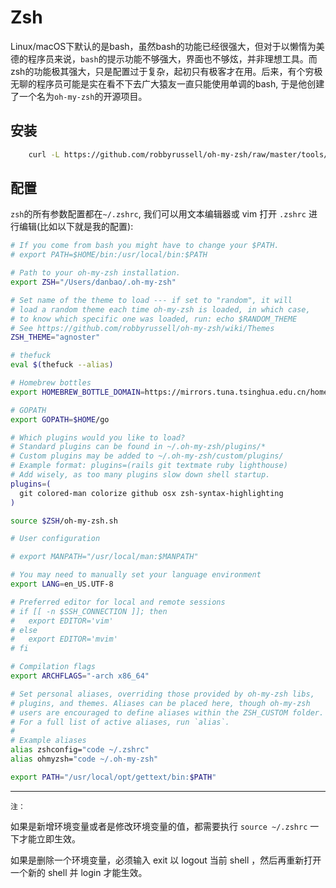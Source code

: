 # Zsh

Linux/macOS下默认的是bash，虽然bash的功能已经很强大，但对于以懒惰为美德的程序员来说，`bash`的提示功能不够强大，界面也不够炫，并非理想工具。而zsh的功能极其强大，只是配置过于复杂，起初只有极客才在用。后来，有个穷极无聊的程序员可能是实在看不下去广大猿友一直只能使用单调的bash, 于是他创建了一个名为`oh-my-zsh`的开源项目。

## 安装

```bash
    curl -L https://github.com/robbyrussell/oh-my-zsh/raw/master/tools/install.sh | sh
```

## 配置

`zsh`的所有参数配置都在`~/.zshrc`, 我们可以用文本编辑器或 vim 打开 `.zshrc` 进行编辑(比如以下就是我的配置):

```bash
# If you come from bash you might have to change your $PATH.
# export PATH=$HOME/bin:/usr/local/bin:$PATH

# Path to your oh-my-zsh installation.
export ZSH="/Users/danbao/.oh-my-zsh"

# Set name of the theme to load --- if set to "random", it will
# load a random theme each time oh-my-zsh is loaded, in which case,
# to know which specific one was loaded, run: echo $RANDOM_THEME
# See https://github.com/robbyrussell/oh-my-zsh/wiki/Themes
ZSH_THEME="agnoster"

# thefuck
eval $(thefuck --alias)

# Homebrew bottles
export HOMEBREW_BOTTLE_DOMAIN=https://mirrors.tuna.tsinghua.edu.cn/homebrew-bottles

# GOPATH
export GOPATH=$HOME/go

# Which plugins would you like to load?
# Standard plugins can be found in ~/.oh-my-zsh/plugins/*
# Custom plugins may be added to ~/.oh-my-zsh/custom/plugins/
# Example format: plugins=(rails git textmate ruby lighthouse)
# Add wisely, as too many plugins slow down shell startup.
plugins=(
  git colored-man colorize github osx zsh-syntax-highlighting
)

source $ZSH/oh-my-zsh.sh

# User configuration

# export MANPATH="/usr/local/man:$MANPATH"

# You may need to manually set your language environment
export LANG=en_US.UTF-8

# Preferred editor for local and remote sessions
# if [[ -n $SSH_CONNECTION ]]; then
#   export EDITOR='vim'
# else
#   export EDITOR='mvim'
# fi

# Compilation flags
export ARCHFLAGS="-arch x86_64"

# Set personal aliases, overriding those provided by oh-my-zsh libs,
# plugins, and themes. Aliases can be placed here, though oh-my-zsh
# users are encouraged to define aliases within the ZSH_CUSTOM folder.
# For a full list of active aliases, run `alias`.
#
# Example aliases
alias zshconfig="code ~/.zshrc"
alias ohmyzsh="code ~/.oh-my-zsh"

export PATH="/usr/local/opt/gettext/bin:$PATH"

```

---
`注：`

如果是新增环境变量或者是修改环境变量的值，都需要执行 `source ~/.zshrc` 一下才能立即生效。

如果是删除一个环境变量，必须输入 exit 以 logout 当前 shell ，然后再重新打开一个新的 shell 并 login 才能生效。